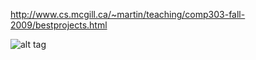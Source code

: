 http://www.cs.mcgill.ca/~martin/teaching/comp303-fall-2009/bestprojects.html

![alt tag](https://raw.github.com/ucla-cs/president-card-game/master/COMP-303.jpg)
